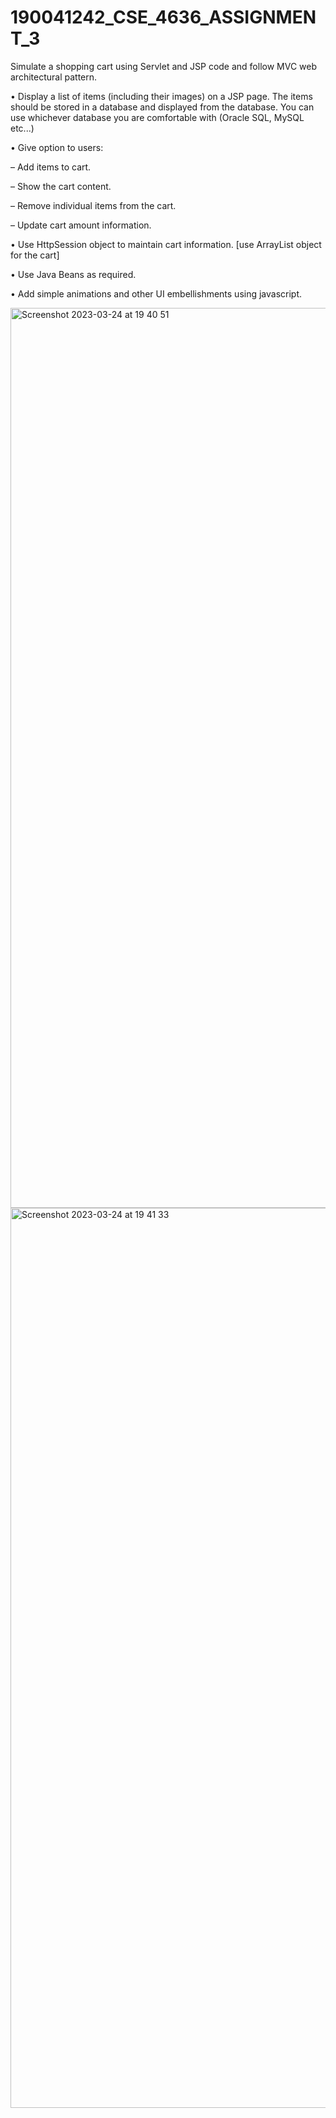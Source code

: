 # 190041242_CSE_4636_ASSIGNMENT_3
Simulate a shopping cart using Servlet and JSP code and follow MVC web architectural
pattern.

• Display a list of items (including their images) on a JSP page. The items should be stored in a database and displayed from the database. You can use whichever database you are comfortable with (Oracle SQL, MySQL etc...)

• Give option to users:

– Add items to cart.

– Show the cart content.

– Remove individual items from the cart.

– Update cart amount information.

• Use HttpSession object to maintain cart information. [use ArrayList object for the cart]

• Use Java Beans as required.

• Add simple animations and other UI embellishments using javascript.

<img width="1440" alt="Screenshot 2023-03-24 at 19 40 51" src="https://user-images.githubusercontent.com/76502860/227536773-ecd55344-5f16-43f8-8f61-c646909d99ef.png">

<img width="1440" alt="Screenshot 2023-03-24 at 19 41 33" src="https://user-images.githubusercontent.com/76502860/227536948-415115f2-a5c7-4a4e-bba5-3ce817e77af4.png">




